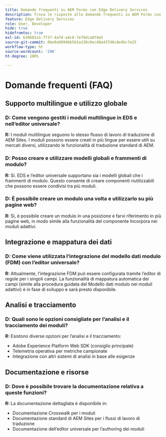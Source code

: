 ```yaml
---
title: Domande frequenti su AEM Forms con Edge Delivery Services
description: Trova le risposte alle domande frequenti su AEM Forms con Edge Delivery Services e l’editor universale. Scopri i moduli multilingue, i modelli globali, i frammenti di modulo, le funzionalità di analisi e di integrazione dei dati.
feature: Edge Delivery Services
role: User, Developer
hide: true
hidefromtoc: true
exl-id: b39601a1-7f37-4a7d-a4c8-7e79dca074e5
source-git-commit: 8be0a9894bb5b3a138c0ec40a437d6c8e4bc7e25
workflow-type: ht
source-wordcount: '296'
ht-degree: 100%

---
```


# Domande frequenti (FAQ)


## Supporto multilingue e utilizzo globale

### D: Come vengono gestiti i moduli multilingue in EDS e nell’editor universale?

**R:** I moduli multilingue seguono lo stesso flusso di lavoro di traduzione di AEM Sites. I moduli possono essere creati in più lingue per essere utili su mercati diversi, utilizzando le funzionalità di traduzione standard di AEM.

### D: Posso creare e utilizzare modelli globali e frammenti di modulo?

**R:** Sì. EDS e l’editor universale supportano sia i modelli globali che i frammenti di modulo. Questo consente di creare componenti riutilizzabili che possono essere condivisi tra più moduli.

### D: È possibile creare un modulo una volta e utilizzarlo su più pagine web?

**R:** Sì, è possibile creare un modulo in una posizione e farvi riferimento in più pagine web, in modo simile alla funzionalità del componente Incorpora nei moduli adattivi.

## Integrazione e mappatura dei dati

### D: Come viene utilizzata l’integrazione del modello dati modulo (FDM) con l’editor universale?

**R:** Attualmente, l’integrazione FDM può essere configurata tramite l’editor di regole per i singoli campi. La funzionalità di mappatura automatica dei campi (simile alla procedura guidata del Modello dati modulo nei moduli adattivi) è in fase di sviluppo e sarà presto disponibile.

## Analisi e tracciamento

### D: Quali sono le opzioni consigliate per l’analisi e il tracciamento dei moduli?

**R:** Esistono diverse opzioni per l’analisi e il tracciamento:

- Adobe Experience Platform Web SDK (consiglio principale)
- Telemetria operativa per metriche campionate
- Integrazione con altri sistemi di analisi in base alle esigenze

## Documentazione e risorse

### D: Dove è possibile trovare la documentazione relativa a queste funzioni?

**R:** La documentazione dettagliata è disponibile in:

- Documentazione Crosswalk per i moduli
- Documentazione standard di AEM Sites per i flussi di lavoro di traduzione
- Documentazione dell’editor universale per l’authoring dei moduli
